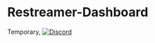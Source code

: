 # Restreamer-Dashboard
Temporary,
[![Discord](https://img.shields.io/twitter/follow/nicnacnic11?style=social)](https://twitter.com/nicnacnic11)

